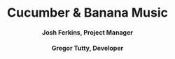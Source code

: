 <div style="text-align: center;">
  <h1>Cucumber & Banana Music</h1>
  <h4>Josh Ferkins, Project Manager</h4>
  <h4>Gregor Tutty, Developer</h4>
</div>
